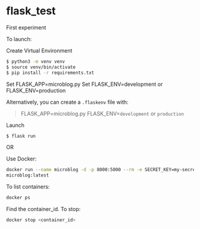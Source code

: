 # flask_test

First experiment

To launch:

Create Virtual Environment
```sh
$ python3 -m venv venv
$ source venv/bin/activate
$ pip install -r requirements.txt
```

Set FLASK_APP=microblog.py
Set FLASK_ENV=development or FLASK_ENV=production

Alternatively, you can create a `.flaskenv` file with:
> FLASK_APP=microblog.py
> FLASK_ENV=`development` or `production`

Launch

```sh
$ flask run

```


OR

Use Docker:

```sh
docker run --name microblog -d -p 8000:5000 --rm -e SECRET_KEY=my-secret-key \
microblog:latest
```

To list containers:

```sh
docker ps
```

Find the container_id. To stop:

```sh
docker stop <container_id>
```
